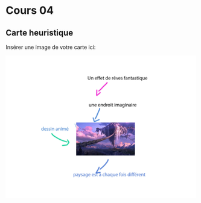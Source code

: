 # Cours 04
## Carte heuristique

Insérer une image de votre carte ici: 

![carte](image/carte-fantatsitc.jpg)

